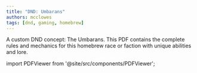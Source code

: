 ```yaml
---
title: "DND: Umbarans"
authors: mcclowes
tags: [dnd, gaming, homebrew]
---
```


A custom DND concept: The Umbarans. This PDF contains the complete rules and mechanics for this homebrew race or faction with unique abilities and lore.

<!--truncate-->

import PDFViewer from '@site/src/components/PDFViewer';

<PDFViewer 
  src="/img/posts/dnd/umbarans.pdf"
  title="DND Umbarans PDF"
  height="700px"
  showDownload={true}
/> 